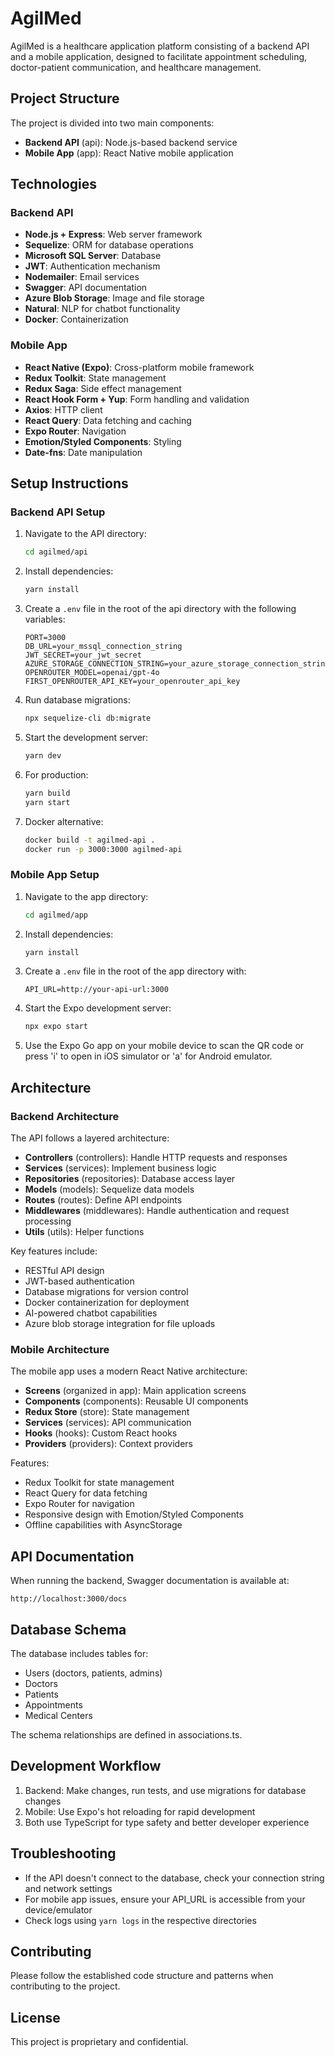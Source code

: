 # AgilMed

AgilMed is a healthcare application platform consisting of a backend API and a mobile application, designed to facilitate appointment scheduling, doctor-patient communication, and healthcare management.

## Project Structure

The project is divided into two main components:

- **Backend API** (api): Node.js-based backend service
- **Mobile App** (app): React Native mobile application

## Technologies

### Backend API

- **Node.js + Express**: Web server framework
- **Sequelize**: ORM for database operations
- **Microsoft SQL Server**: Database
- **JWT**: Authentication mechanism
- **Nodemailer**: Email services
- **Swagger**: API documentation
- **Azure Blob Storage**: Image and file storage
- **Natural**: NLP for chatbot functionality
- **Docker**: Containerization

### Mobile App

- **React Native (Expo)**: Cross-platform mobile framework
- **Redux Toolkit**: State management
- **Redux Saga**: Side effect management
- **React Hook Form + Yup**: Form handling and validation
- **Axios**: HTTP client
- **React Query**: Data fetching and caching
- **Expo Router**: Navigation
- **Emotion/Styled Components**: Styling
- **Date-fns**: Date manipulation

## Setup Instructions

### Backend API Setup

1. Navigate to the API directory:

   ```bash
   cd agilmed/api
   ```

2. Install dependencies:

   ```bash
   yarn install
   ```

3. Create a `.env` file in the root of the api directory with the following variables:

   ```
   PORT=3000
   DB_URL=your_mssql_connection_string
   JWT_SECRET=your_jwt_secret
   AZURE_STORAGE_CONNECTION_STRING=your_azure_storage_connection_string
   OPENROUTER_MODEL=openai/gpt-4o
   FIRST_OPENROUTER_API_KEY=your_openrouter_api_key
   ```

4. Run database migrations:

   ```bash
   npx sequelize-cli db:migrate
   ```

5. Start the development server:

   ```bash
   yarn dev
   ```

6. For production:

   ```bash
   yarn build
   yarn start
   ```

7. Docker alternative:
   ```bash
   docker build -t agilmed-api .
   docker run -p 3000:3000 agilmed-api
   ```

### Mobile App Setup

1. Navigate to the app directory:

   ```bash
   cd agilmed/app
   ```

2. Install dependencies:

   ```bash
   yarn install
   ```

3. Create a `.env` file in the root of the app directory with:

   ```
   API_URL=http://your-api-url:3000
   ```

4. Start the Expo development server:

   ```bash
   npx expo start
   ```

5. Use the Expo Go app on your mobile device to scan the QR code or press 'i' to open in iOS simulator or 'a' for Android emulator.

## Architecture

### Backend Architecture

The API follows a layered architecture:

- **Controllers** (controllers): Handle HTTP requests and responses
- **Services** (services): Implement business logic
- **Repositories** (repositories): Database access layer
- **Models** (models): Sequelize data models
- **Routes** (routes): Define API endpoints
- **Middlewares** (middlewares): Handle authentication and request processing
- **Utils** (utils): Helper functions

Key features include:

- RESTful API design
- JWT-based authentication
- Database migrations for version control
- Docker containerization for deployment
- AI-powered chatbot capabilities
- Azure blob storage integration for file uploads

### Mobile Architecture

The mobile app uses a modern React Native architecture:

- **Screens** (organized in app): Main application screens
- **Components** (components): Reusable UI components
- **Redux Store** (store): State management
- **Services** (services): API communication
- **Hooks** (hooks): Custom React hooks
- **Providers** (providers): Context providers

Features:

- Redux Toolkit for state management
- React Query for data fetching
- Expo Router for navigation
- Responsive design with Emotion/Styled Components
- Offline capabilities with AsyncStorage

## API Documentation

When running the backend, Swagger documentation is available at:

```
http://localhost:3000/docs
```

## Database Schema

The database includes tables for:

- Users (doctors, patients, admins)
- Doctors
- Patients
- Appointments
- Medical Centers

The schema relationships are defined in associations.ts.

## Development Workflow

1. Backend: Make changes, run tests, and use migrations for database changes
2. Mobile: Use Expo's hot reloading for rapid development
3. Both use TypeScript for type safety and better developer experience

## Troubleshooting

- If the API doesn't connect to the database, check your connection string and network settings
- For mobile app issues, ensure your API_URL is accessible from your device/emulator
- Check logs using `yarn logs` in the respective directories

## Contributing

Please follow the established code structure and patterns when contributing to the project.

## License

This project is proprietary and confidential.
